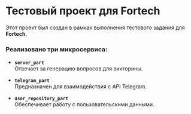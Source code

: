 # Тестовый проект для Fortech

Этот проект был создан в рамках выполнения тестового задания для **Fortech**.  

### Реализовано три микросервиса:

- **`server_part`**  
  Отвечает за генерацию вопросов для викторины.

- **`telegram_part`**  
  Предназначен для взаимодействия с API Telegram.

- **`user_repository_part`**  
  Обеспечивает работу с пользовательскими данными.
